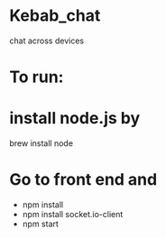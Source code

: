 # Kebab_chat
 chat across devices

# To run:

# install node.js by
brew install node

# Go to front end and
- npm install
- npm install socket.io-client
- npm start




